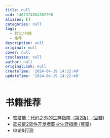 ```yaml
---
title: null
uid: 1407374884382998
aliases: []
categories: null
tags:
  - 其它/书籍
  - 推荐
description: null
original: null
cover: null
cssclasses: null
author: null
originalLink: null
createTime: '2024-04-19 14:22:40'
updateTime: '2024-04-19 14:22:40'
---
```


# 书籍推荐

- [软技能：代码之外的生存指南（第2版） (豆瓣)](https://book.douban.com/subject/36044253/)
- [软技能2软件开发者职业生涯指南 (豆瓣)](https://book.douban.com/subject/35043940/)
- 申论&行测
